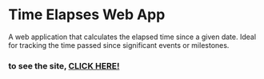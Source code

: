 # Time Elapses Web App

A web application that calculates the elapsed time since a given date. Ideal for tracking the time passed since significant events or milestones.

### to see the site, [**CLICK HERE!**](https://sardaarniamotullah.github.io/time_elapses/)